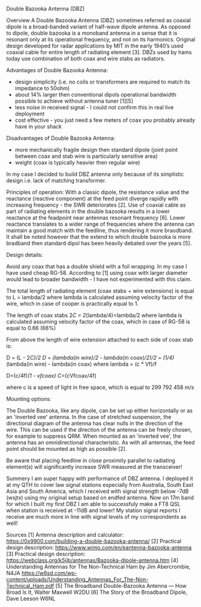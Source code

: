 Double Bazooka Antenna (DBZ)

Overview
A Double Bazooka Antenna (DBZ) sometimes referred as coaxial dipole is a broad-banded variant of half-wave dipole antenna. As opposed to dipole, double bazooka is a monoband antenna in a sense that it is resonant only at its operational frequency, and not on its harmonics. Original design developed for radar applications by MIT in the early 1940’s used coaxial cable for entire length of radiating element [3]. DBZs used by hams today use combination of both coax and wire stabs as radiators.

Advantages of Double Bazooka Antenna:

- design simplicity (i.e. no coils or transformers are required to match its impedance to 50ohm)
- about 14% larger then conventional dipols operational bandwidth possible to achieve without antenna tuner [1][5]
- less noise in received signal - I could not confirm this in real live deployment
- cost effective - you just need a few meters of coax you probably already have in your shack 

Disadvantages of Double Bazooka Antenna:
- more mechanically fragile design then standard dipole (joint point between coax and stab wire is particularly sensitive area)
- weight (coax is typically heavier then regular wire)

In my case I decided to build DBZ antenna only because of its simplistic design i.e. lack of matching transformer.


Principles of operation:
With a classic dipole, the resistance value and the reactance (reactive component) at the feed point diverge rapidly with increasing frequency - the SWR deteriorates [2]. Use of coaxial cable as part of radiating elements in the double bazooka results in a lower reactance at the feadpoint near antennas resonant frequency [6]. Lower reactance translates to a wider range of frequencies where the antenna can maintain a good match with the feedline, thus rendering it more braodband. It shall be noted however that the extend to which double bazooka is more bradband then standard dipol has been heavily debated over the years [5]. 

Design details:

Avoid any coax that has a double shield with a foil wrapping. In my case I have used cheap RG-58. According to [1] using coax with larger diameter would lead to broader bandwidth - I have not experimented with this claim.

The total length of radiating element (coax stabs + wire extensions) is equal to L = lambda/2 where lambda is calculated assuming velocity factor of the wire, which in case of cooper is practically equal to 1. 

The length of coax stabs 2*C = 2*(lambda/4)=lambda/2 where lambda is calculated assuming velocity factor of the coax, which in case of RG-58 is equal to 0.66 (66%)

From above the length of wire extension attached to each side of coax stab is:

D = (L - 2*C)/2
D = (lambda(in wire)/2 - lambda(in coax)/2)/2 = (1/4)*(lambda(in wire) - lambda(in coax)
where
lambda = (c * Vf)/f

D=(c/4f)*(1 - vfcoax) 
C=(c*Vfcoax/4f)

where c is a speed of light in free space, which is equal to 299 792 458 m/s  

Mounting options:

The Double Bazooka, like any dipole, can be set up either horizontally or as an 'inverted vee' antenna. In the case of stretched suspension, the directional diagram of the antenna has clear nulls in the direction of the wire. This can be used if the direction of the antenna can be freely chosen, for example to suppress QRM. When mounted as an 'inverted vee', the antenna has an omnidirectional characteristic. As with all antennas, the feed point should be mounted as high as possible [2].

Be aware that placing feedline in close proximity parallel to radiating element(s) will significantly increase SWR measured at the transceiver!

Summery
I am super happy with performance of DBZ antenna. I deployed it at my QTH to cover law signal stations especially from Australia, South East Asia and South America, which I received with signal strength below -7dB (wsjtx) using my original setup based on endfed antenna. Now on 17m band for which I built my first DBZ I am able to successfuly make a FT8 QSL when station is received at -11dB and lower! 
My station signal reports I receive are much more in line with signal levels of my correspondents as well! 

Sources
[1] Antenna description and calculator: https://0x9900.com/building-a-double-bazooka-antenna/
[2] Practical design description: https://www.wimo.com/en/eantenna-bazooka-antenna
[3] Practical design description: https://webclass.org/k5ijb/antennas/Bazooka-dipole-antenna.htm
[4] Understanding Antennas for The Non-Technical Ham by Jim Abercrombie, N4JA https://w6sd.com/wp-content/uploads/Understanding_Antennas_For_The-Non-Technical_Ham.pdf
[5] The Broadband Double-Bazooka Antenna — How Broad Is It, Walter Maxwell W2DU
[6] The Story of the Broadband Dipole, Dave Leeson W6NL